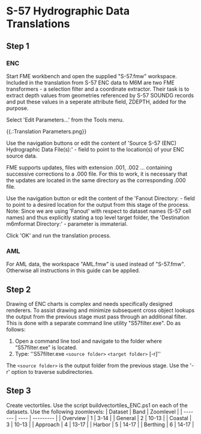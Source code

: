 # S-57 Hydrographic Data Translations


## Step 1

### ENC
Start FME workbench and open the supplied "S-57.fmw" workspace. Included in the translation from S-57 ENC data to M6M are two FME transformers - a selection filter and a coordinate extractor. Their task is to extract depth values from geometries referenced by S-57 SOUNDG records and put these values in a seperate attribute field, ZDEPTH, added for the purpose.   

Select 'Edit Parameters...' from the Tools menu.

{{.:Translation Parameters.png}}

Use the navigation buttons or edit the content of 'Source S-57 (ENC) Hydrographic Data File(s):' - field to point to the location(s) of your ENC source data.

FME supports updates, files with extension .001, .002  ... containing successive corrections to a .000 file. For this to work, it is necessary that the updates are located in the same directory as the corresponding .000 file.

Use the navigation button or edit the content of the 'Fanout Directory: - field to point to a desired location for the output from this stage of the process. Note: Since we are using 'Fanout' with respect to dataset names (S-57 cell names) and thus explicitly stating a top level target folder, the 'Destination m6mformat Directory:' - parameter is immaterial.

Click 'OK' and run the translation process.

### AML

For AML data, the workspace "AML.fmw" is used instead of "S-57.fmw". Otherwise all instructions in this guide can be applied.
## Step 2

Drawing of ENC charts is complex and needs specifically designed renderers. To assist drawing and minimize subsequent cross object lookups the output from the previous stage must pass through an additional filter. This is done with a separate command line utility "S57filter.exe". Do as follows:

 1.  Open a command line tool and navigate to the folder where “S57filter.exe” is located.
 2.  Type: ''S57filter.exe `<source folder>` `<target folder>` [-r]''

The `<source folder>` is the output folder from the previous stage. Use the '-r' option to traverse subdirectories.
## Step 3

Create vectortiles. Use the script buildvectortiles_ENC.ps1 on each of the datasets. Use the following zoomlevels:
 | Dataset  | Band | Zoomlevel | 
 | -------  | ---- | --------- | 
 | Overview | 1    | 3-14      | 
 | General  | 2    | 10-13     | 
 | Coastal  | 3    | 10-13     | 
 | Approach | 4    | 13-17     | 
 | Harbor   | 5    | 14-17     | 
 | Berthing | 6    | 14-17     | 


